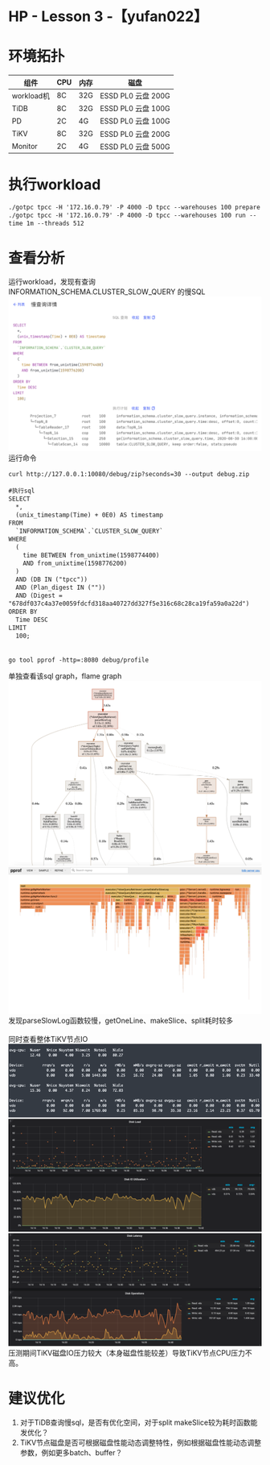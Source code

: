 # HP - Lesson 3 -【yufan022】

<a name="FzdF8"></a>
# 环境拓扑
| 组件 | CPU | 内存 | 磁盘 |
| --- | --- | --- | --- |
| workload机 | 8C | 32G | ESSD PL0 云盘 200G |
| TiDB | 8C | 32G | ESSD PL0 云盘 100G |
| PD | 2C | 4G | ESSD PL0 云盘 100G |
| TiKV | 8C | 32G | ESSD PL0 云盘 200G |
| Monitor | 2C | 4G | ESSD PL0 云盘 500G |

<a name="VKXya"></a>
# 
<a name="8ppIf"></a>
# 执行workload
```shell
./gotpc tpcc -H '172.16.0.79' -P 4000 -D tpcc --warehouses 100 prepare
./gotpc tpcc -H '172.16.0.79' -P 4000 -D tpcc --warehouses 100 run --time 1m --threads 512
```
<a name="04GLl"></a>
# 
<a name="LBqvP"></a>
# 查看分析
运行workload，发现有查询 INFORMATION_SCHEMA.CLUSTER_SLOW_QUERY 的慢SQL<br />![image.png](https://github.com/yufan022/High-Performance-TiDB-Homework/blob/master/lesson03/img/image-30.png?raw=true)<br />运行命令
```shell
curl http://127.0.0.1:10080/debug/zip?seconds=30 --output debug.zip

#执行sql
SELECT
  *,
  (unix_timestamp(Time) + 0E0) AS timestamp
FROM
  `INFORMATION_SCHEMA`.`CLUSTER_SLOW_QUERY`
WHERE
  (
    time BETWEEN from_unixtime(1598774400)
    AND from_unixtime(1598776200)
  )
  AND (DB IN ("tpcc"))
  AND (Plan_digest IN (""))
  AND (Digest = "678df037c4a37e0059fdcfd318aa40727dd327f5e316c68c28ca19fa59a0a22d")
ORDER BY
  Time DESC
LIMIT
  100;


go tool pprof -http=:8080 debug/profile
```
单独查看该sql graph，flame graph<br />![image.png](https://github.com/yufan022/High-Performance-TiDB-Homework/blob/master/lesson03/img/image-31.png?raw=true)<br />![image.png](https://github.com/yufan022/High-Performance-TiDB-Homework/blob/master/lesson03/img/image-32.png?raw=true)<br />发现parseSlowLog函数较慢，getOneLine、makeSlice、split耗时较多<br />
<br />同时查看整体TiKV节点IO<br />![image.png](https://github.com/yufan022/High-Performance-TiDB-Homework/blob/master/lesson03/img/image-33.png?raw=true)<br />![image.png](https://github.com/yufan022/High-Performance-TiDB-Homework/blob/master/lesson03/img/image-34.png?raw=true)<br />![image.png](https://github.com/yufan022/High-Performance-TiDB-Homework/blob/master/lesson03/img/image-35.png?raw=true)<br />压测期间TiKV磁盘IO压力较大（本身磁盘性能较差）导致TiKV节点CPU压力不高。<br />

<a name="6J88q"></a>
# 建议优化

1. 对于TiDB查询慢sql，是否有优化空间，对于split makeSlice较为耗时函数能发优化？
1. TiKV节点磁盘是否可根据磁盘性能动态调整特性，例如根据磁盘性能动态调整参数，例如更多batch、buffer？


